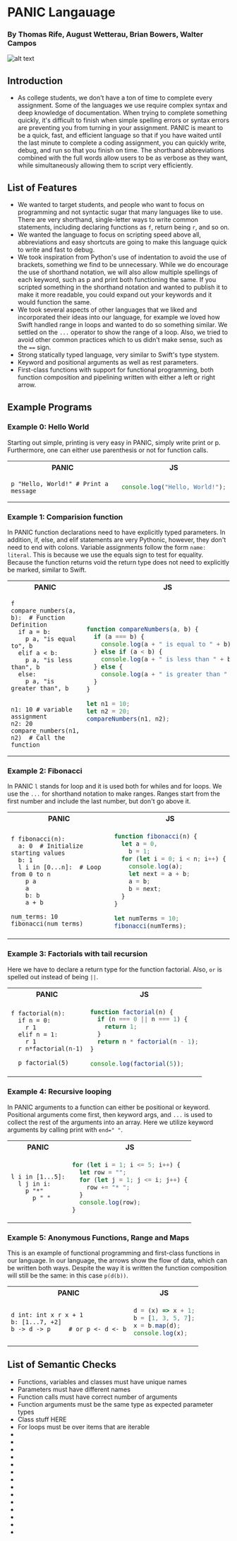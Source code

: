 # PANIC Langauage

### By Thomas Rife, August Wetterau, Brian Bowers, Walter Campos

![alt text](docs/logo.png)

## Introduction

- As college students, we don't have a ton of time to complete every assignment. Some of the languages we use require complex syntax and deep knowledge of documentation. When trying to complete something quickly, it's difficult to finish when simple spelling errors or syntax errors are preventing you from turning in your assignment. PANIC is meant to be a quick, fast, and efficient language so that if you have waited until the last minute to complete a coding assignment, you can quickly write, debug, and run so that you finish on time. The shorthand abbreviations combined with the full words allow users to be as verbose as they want, while simultaneously allowing them to script very efficiently.

## List of Features

- We wanted to target students, and people who want to focus on programming and not syntactic sugar that many languages like to use. There are very shorthand, single-letter ways to write common statements, including declaring functions as `f`, return being `r`, and so on.
- We wanted the language to focus on scripting speed above all, abbreviations and easy shortcuts are going to make this language quick to write and fast to debug.
- We took inspiration from Python's use of indentation to avoid the use of brackets, something we find to be unnecessary. While we do encourage the use of shorthand notation, we will also allow multiple spellings of each keyword, such as p and print both functioning the same. If you scripted something in the shorthand notation and wanted to publish it to make it more readable, you could expand out your keywords and it would function the same.
- We took several aspects of other languages that we liked and incorporated their ideas into our language, for example we loved how Swift handled range in loops and wanted to do so something similar. We settled on the `...` operator to show the range of a loop. Also, we tried to avoid other common practices which to us didn't make sense, such as the `==` sign.
- Strong statically typed language, very similar to Swift's type stystem.
- Keyword and positional arguments as well as rest parameters.
- First-class functions with support for functional programming, both function composition and pipelining written with either a left or right arrow.

## Example Programs

### Example 0: Hello World

Starting out simple, printing is very easy in PANIC, simply write print or p. Furthermore, one can either use parenthesis or not for function calls.

<table>
<tr> <th>PANIC</th><th>JS</th><tr>
</tr>
<td>

```PANIC
p "Hello, World!" # Print a message

```

</td>
<td>

```javascript
console.log("Hello, World!");
```

</td>
</table>

### Example 1: Comparision function

In PANIC function declarations need to have explicitly typed parameters. In addition, if, else, and elif statements are very Pythonic, however, they don't need to end with colons. Variable assignments follow the form `name: literal`. This is because we use the equals sign to test for equality. Because the function returns void the return type does not need to explicitly be marked, similar to Swift.

<table>
<tr> <th>PANIC</th><th>JS</th><tr>
</tr>
<td>

```PANIC
f compare_numbers(a, b):  # Function Definition
  if a = b:
    p a, "is equal to", b
  elif a < b:
    p a, "is less than", b
  else:
    p a, "is greater than", b


n1: 10 # variable assignment
n2: 20
compare_numbers(n1, n2)  # Call the function
```

</td>
<td>

```javascript
function compareNumbers(a, b) {
  if (a === b) {
    console.log(a + " is equal to " + b);
  } else if (a < b) {
    console.log(a + " is less than " + b);
  } else {
    console.log(a + " is greater than " + b);
  }
}

let n1 = 10;
let n2 = 20;
compareNumbers(n1, n2);
```

</td>
</table>

### Example 2: Fibonacci

In PANIC `l` stands for loop and it is used both for whiles and for loops. We use the `...` for shorthand notation to make ranges. Ranges start from the first number and include the last number, but don't go above it.

<table>
<tr> <th>PANIC</th><th>JS</th><tr>
</tr>
<td>

```PANIC
f fibonacci(n):
  a: 0  # Initialize starting values
  b: 1
  l i in [0...n]:  # Loop from 0 to n
    p a
    a
    b: b
    a + b

num_terms: 10
fibonacci(num_terms)
```

</td>
<td>

```javascript
function fibonacci(n) {
  let a = 0,
    b = 1;
  for (let i = 0; i < n; i++) {
    console.log(a);
    let next = a + b;
    a = b;
    b = next;
  }
}

let numTerms = 10;
fibonacci(numTerms);
```

</td>
</table>

### Example 3: Factorials with tail recursion

Here we have to declare a return type for the function factorial. Also, `or` is spelled out instead of being `||`.

<table>
<tr> <th>PANIC</th><th>JS</th><tr>
</tr>
<td>

```PANIC
f factorial(n):
  if n = 0:
    r 1
  elif n = 1:
    r 1
  r n*factorial(n-1)

  p factorial(5)
```

</td>
<td>

```javascript
function factorial(n) {
  if (n === 0 || n === 1) {
    return 1;
  }
  return n * factorial(n - 1);
}

console.log(factorial(5));
```

</td>
</table>

### Example 4: Recursive looping

In PANIC arguments to a function can either be positional or keyword. Positional arguments come first, then keyword args, and `...` is used to collect the rest of the arguments into an array. Here we utilize keyword arguments by calling print with `end=" "`.

<table>
<tr> <th>PANIC</th><th>JS</th><tr>
</tr>
<td>

```PANIC
l i in [1...5]:
  l j in i:
    p "*"
      p " "
```

</td>
<td>

```javascript
for (let i = 1; i <= 5; i++) {
  let row = "";
  for (let j = 1; j <= i; j++) {
    row += "* ";
  }
  console.log(row);
}
```

</td>
</table>

### Example 5: Anonymous Functions, Range and Maps

This is an example of functional programming and first-class functions in our language. In our language, the arrows show the flow of data, which can be written both ways. Despite the way it is written the function composition will still be the same: in this case `p(d(b))`.

<table>
<tr> <th>PANIC</th><th>JS</th><tr>
</tr>
<td>

```PANIC
d int: int x r x + 1
b: [1...7, +2]
b -> d -> p     # or p <- d <- b
```

</td>
<td>

```javascript
d = (x) => x + 1;
b = [1, 3, 5, 7];
x = b.map(d);
console.log(x);
```

</td>
</table>


## List of Semantic Checks
- Functions, variables and classes must have unique names
- Parameters must have different names
- Function calls must have correct number of arguments
- Function arguments must be the same type as expected parameter types
- Class stuff HERE
- For loops must be over items that are iterable
- 
-
-
-
-
-
-
-
-
-
-
-
-
-
